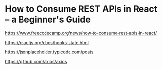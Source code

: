 # How to Consume REST APIs in React – a Beginner's Guide

<https://www.freecodecamp.org/news/how-to-consume-rest-apis-in-react/>

<https://reactjs.org/docs/hooks-state.html>

<https://jsonplaceholder.typicode.com/posts>

<https://github.com/axios/axios>
